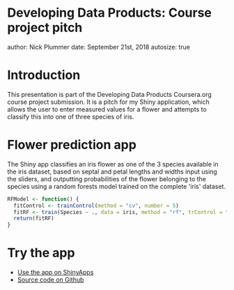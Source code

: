 Developing Data Products: Course project pitch
========================================================
author: Nick Plummer
date: September 21st, 2018
autosize: true

Introduction
========================================================

This presentation is part of the Developing Data Products Coursera.org course project submission. It is a pitch for my Shiny application, which allows the user to enter measured values for a flower and attempts to classify this into one of three species of iris.

Flower prediction app
========================================================

The Shiny app  classifies an iris flower as one of the 3 species available in the iris dataset, based on septal and petal lengths and widths input using the sliders, and outputting probabilities of the flower belonging to the species using a random forests model trained on the complete 'iris' dataset.


```r
RFModel <- function() {
  fitControl <- trainControl(method = "cv", number = 5)
  fitRF <- train(Species ~ ., data = iris, method = "rf", trControl = fitControl)
  return(fitRF)
}
```

Try the app
========================================================
- [Use the app on ShinyApps](https://nickopotamus.shinyapps.io/DDP_Project/)
- [Source code on Github](https://github.com/nickopotamus/datasciencecoursera/tree/master/9_Developing_Data_Products/project)
